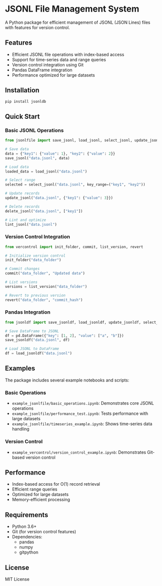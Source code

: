 # JSONL File Management System

A Python package for efficient management of JSONL (JSON Lines) files with features for version control.

## Features

- Efficient JSONL file operations with index-based access
- Support for time-series data and range queries
- Version control integration using Git
- Pandas DataFrame integration
- Performance optimized for large datasets

## Installation

```bash
pip install jsonldb
```

## Quick Start

### Basic JSONL Operations

```python
from jsonlfile import save_jsonl, load_jsonl, select_jsonl, update_jsonl, delete_jsonl, lint_jsonl

# Save data
data = {"key1": {"value": 1}, "key2": {"value": 2}}
save_jsonl("data.jsonl", data)

# Load data
loaded_data = load_jsonl("data.jsonl")

# Select range
selected = select_jsonl("data.jsonl", key_range=("key1", "key2"))

# Update records
update_jsonl("data.jsonl", {"key1": {"value": 3}})

# Delete records
delete_jsonl("data.jsonl", ["key1"])

# Lint and optimize
lint_jsonl("data.jsonl")
```

### Version Control Integration

```python
from vercontrol import init_folder, commit, list_version, revert

# Initialize version control
init_folder("data_folder")

# Commit changes
commit("data_folder", "Updated data")

# List versions
versions = list_version("data_folder")

# Revert to previous version
revert("data_folder", "commit_hash")
```

### Pandas Integration

```python
from jsonldf import save_jsonldf, load_jsonldf, update_jsonldf, select_jsonldf, delete_jsonldf, lint_jsonldf

# Save DataFrame to JSONL
df = pd.DataFrame({"key": [1, 2], "value": ["a", "b"]})
save_jsonldf("data.jsonl", df)

# Load JSONL to DataFrame
df = load_jsonldf("data.jsonl")
```

## Examples

The package includes several example notebooks and scripts:

### Basic Operations
- `example_jsonlfile/basic_operations.ipynb`: Demonstrates core JSONL operations
- `example_jsonlfile/performance_test.ipynb`: Tests performance with large datasets
- `example_jsonlfile/timeseries_example.ipynb`: Shows time-series data handling

### Version Control
- `example_vercontrol/version_control_example.ipynb`: Demonstrates Git-based version control

## Performance

- Index-based access for O(1) record retrieval
- Efficient range queries
- Optimized for large datasets
- Memory-efficient processing

## Requirements

- Python 3.6+
- Git (for version control features)
- Dependencies:
  - pandas
  - numpy
  - gitpython

## License

MIT License 
